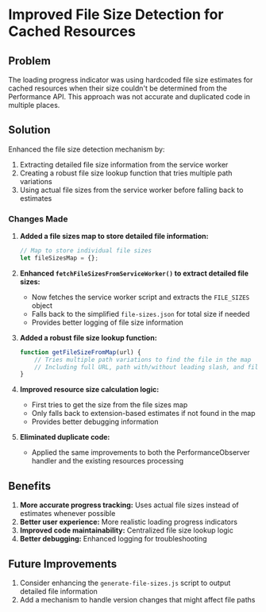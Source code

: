 # Improved File Size Detection for Cached Resources

## Problem
The loading progress indicator was using hardcoded file size estimates for cached resources when their size couldn't be determined from the Performance API. This approach was not accurate and duplicated code in multiple places.

## Solution
Enhanced the file size detection mechanism by:

1. Extracting detailed file size information from the service worker
2. Creating a robust file size lookup function that tries multiple path variations
3. Using actual file sizes from the service worker before falling back to estimates

### Changes Made

1. **Added a file sizes map to store detailed file information:**
   ```javascript
   // Map to store individual file sizes
   let fileSizesMap = {};
   ```

2. **Enhanced `fetchFileSizesFromServiceWorker()` to extract detailed file sizes:**
   - Now fetches the service worker script and extracts the `FILE_SIZES` object
   - Falls back to the simplified `file-sizes.json` for total size if needed
   - Provides better logging of file size information

3. **Added a robust file size lookup function:**
   ```javascript
   function getFileSizeFromMap(url) {
       // Tries multiple path variations to find the file in the map
       // Including full URL, path with/without leading slash, and filename
   }
   ```

4. **Improved resource size calculation logic:**
   - First tries to get the size from the file sizes map
   - Only falls back to extension-based estimates if not found in the map
   - Provides better debugging information

5. **Eliminated duplicate code:**
   - Applied the same improvements to both the PerformanceObserver handler and the existing resources processing

## Benefits

1. **More accurate progress tracking:** Uses actual file sizes instead of estimates whenever possible
2. **Better user experience:** More realistic loading progress indicators
3. **Improved code maintainability:** Centralized file size lookup logic
4. **Better debugging:** Enhanced logging for troubleshooting

## Future Improvements

1. Consider enhancing the `generate-file-sizes.js` script to output detailed file information
2. Add a mechanism to handle version changes that might affect file paths